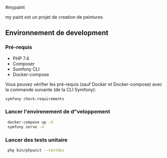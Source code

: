#mypaint

my paint est un projet de creation de peintures

## Environnement de development

### Pré-requis

* PHP 7.4
* Composer
* Sumfony CLI
* Docker-compose

Vous pouvez vérifier les pré-requis (sauf Docker et Docker-compose) avec la commande suivante (de la CLI Symfony):

```bash
symfony check:requirements
```

### Lancer l'envirenement de d"veloppement
```bash
 docker-compose up -d
 symfony serve -d
```

### Lancer des tests unitaire
```bash
 php bin/phpunit --testdox
```